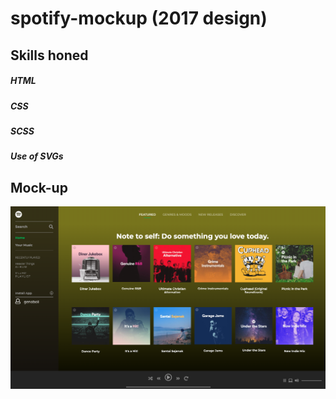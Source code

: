 # spotify-mockup (2017 design)

## Skills honed
<h5> HTML </h5>
<h5> CSS </h5>
<h5> SCSS </h5>
<h5> Use of SVGs </h5>
<h2> Mock-up </h2>

<img src="mockup.png">
